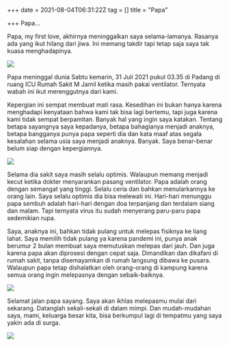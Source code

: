 +++
date = 2021-08-04T06:31:22Z
tag = []
title = "Papa"

+++
Papa...

Papa, my first love, akhirnya meninggalkan saya selama-lamanya. Rasanya ada yang ikut hilang dari jiwa. Ini memang takdir tapi tetap saja saya tak kuasa menghadapinya.

![](/img/uploads/photo_2021-08-04-14-43-13.jpeg)

Papa meninggal dunia Sabtu kemarin, 31 Juli 2021 pukul 03.35 di Padang di ruang ICU Rumah Sakit M Jamil ketika masih pakai ventilator. Ternyata wabah ini ikut merenggutnya dari kami.

Kepergian ini sempat membuat mati rasa. Kesedihan ini bukan hanya karena menghadapi kenyataan bahwa kami tak bisa lagi bertemu, tapi juga karena kami tidak sempat berpamitan. Banyak hal yang ingin saya katakan. Tentang betapa sayangnya saya kepadanya, betapa bahagianya menjadi anaknya, betapa bangganya punya papa seperti dia dan kata maaf atas segala kesalahan selama usia saya menjadi anaknya. Banyak. Saya benar-benar belum siap dengan kepergiannya.

![](/img/uploads/photo_2021-08-04-14-05-40.jpeg)

Selama dia sakit saya masih selalu optimis. Walaupun memang menjadi kecut ketika dokter menyarankan pasang ventilator. Papa adalah orang dengan semangat yang tinggi. Selalu ceria dan bahkan menularkannya ke orang lain. Saya selalu optimis dia bisa melewati ini. Hari-hari menunggu papa sembuh adalah hari-hari dengan doa terpanjang dan terdalam siang dan malam. Tapi ternyata virus itu sudah menyerang paru-paru papa sedemikian rupa. 

Saya, anaknya ini, bahkan tidak pulang untuk melepas fisiknya ke liang lahat. Saya memilih tidak pulang ya karena pandemi ini, punya anak berumur 2 bulan membuat saya memutuskan melepas dari jauh. Dan juga karena papa akan diprosesi dengan cepat saja. Dimandikan dan dikafani di rumah sakit, tanpa disemayamkan di rumah langsung dibawa ke pusara. Walaupun papa tetap dishalatkan oleh orang-orang di kampung karena semua orang ingin melepasnya dengan sebaik-baiknya.

![](/img/uploads/photo_2021-08-04-14-49-14.jpeg)

Selamat jalan papa sayang. Saya akan ikhlas melepasmu mulai dari sekarang. Datanglah sekali-sekali di dalam mimpi. Dan mudah-mudahan saya, mami, keluarga besar kita, bisa berkumpul lagi di tempatmu yang saya yakin ada di surga.

![](/img/uploads/photo_2021-08-04-14-44-30.jpeg)